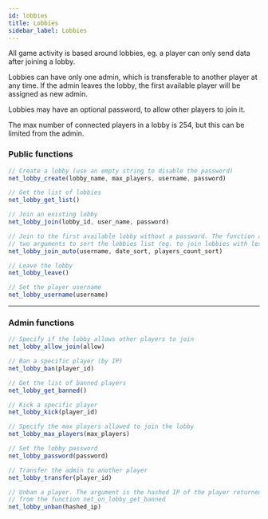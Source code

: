 ```yaml
---
id: lobbies
title: Lobbies
sidebar_label: Lobbies
---
```


All game activity is based around lobbies, eg. a player can only send data after joining a lobby.

Lobbies can have only one admin, which is transferable to another player at any time. If the admin leaves the lobby, the first available player will be assigned as new admin.

Lobbies may have an optional password, to allow other players to join it.

The max number of connected players in a lobby is 254, but this can be limited from the admin.


### Public functions

```js
// Create a lobby (use an empty string to disable the password)
net_lobby_create(lobby_name, max_players, username, password)
```

```js
// Get the list of lobbies
net_lobby_get_list()
``` 

```js
// Join an existing lobby
net_lobby_join(lobby_id, user_name, password)
```

```js
// Join to the first available lobby without a password. The function accept 
// two arguments to sort the lobbies list (eg. to join lobbies with less players)
net_lobby_join_auto(username, date_sort, players_count_sort)
```

```js
// Leave the lobby
net_lobby_leave()
``` 

```js
// Set the player username
net_lobby_username(username)
``` 

---

### Admin functions

```js
// Specify if the lobby allows other players to join
net_lobby_allow_join(allow)
``` 

```js
// Ban a specific player (by IP)
net_lobby_ban(player_id)
```

```js
// Get the list of banned players
net_lobby_get_banned()
```

```js
// Kick a specific player
net_lobby_kick(player_id)
``` 

```js
// Specify the max players allowed to join the lobby
net_lobby_max_players(max_players)
```

```js
// Set the lobby password
net_lobby_password(password)
```

```js
// Transfer the admin to another player
net_lobby_transfer(player_id)
```

```js
// Unban a player. The argument is the hashed IP of the player returned
// from the function net_on_lobby_get_banned
net_lobby_unban(hashed_ip)
```

